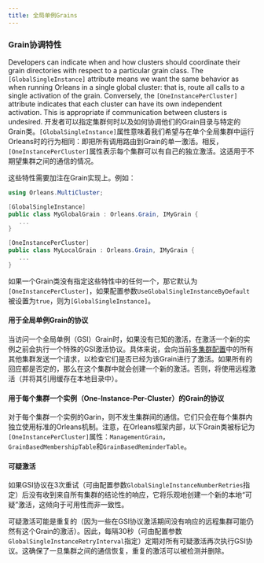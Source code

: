 ```yaml
---
title: 全局单例Grains
---
```


### Grain协调特性

Developers can indicate when and how clusters should coordinate their grain directories with respect to a particular grain class. The  `[GlobalSingleInstance]` attribute means we want the same behavior as when running Orleans in a single global cluster: that is, route all calls to a single activation of the grain. Conversely, the `[OneInstancePerCluster]` attribute indicates that each cluster can have its own independent activation. This is appropriate if communication between clusters is undesired.
开发者可以指定集群何时以及如何协调他们的Grain目录与特定的Grain类。`[GlobalSingleInstance]`属性意味着我们希望与在单个全局集群中运行Orleans时的行为相同：即把所有调用路由到Grain的单一激活。相反，`[OneInstancePerCluster]`属性表示每个集群可以有自己的独立激活。这适用于不期望集群之间的通信的情况。

这些特性需要加注在Grain实现上。例如：
```csharp
using Orleans.MultiCluster;

[GlobalSingleInstance]
public class MyGlobalGrain : Orleans.Grain, IMyGrain {
   ...
}

[OneInstancePerCluster]
public class MyLocalGrain : Orleans.Grain, IMyGrain {
   ...
}
```

如果一个Grain类没有指定这些特性中的任何一个，那它默认为`[OneInstancePerCluster]`，如果配置参数`UseGlobalSingleInstanceByDefault`被设置为`true`，则为`[GlobalSingleInstance]`。

#### 用于全局单例Grain的协议

当访问一个全局单例（GSI）Grain时，如果没有已知的激活，在激活一个新的实例之前会执行一个特殊的GSI激活协议。具体来说，会向当前[多集群配置](MultiClusterConfiguration.md)中的所有其他集群发送一个请求，以检查它们是否已经为该Grain进行了激活。如果所有的回应都是否定的，那么在这个集群中就会创建一个新的激活。否则，将使用远程激活（并将其引用缓存在本地目录中）。

#### 用于每个集群一个实例（One-Instance-Per-Cluster）的Grain的协议

对于每个集群一个实例的Garin，则不发生集群间的通信。它们只会在每个集群内独立使用标准的Orleans机制。注意，在Orleans框架内部，以下Grain类被标记为`[OneInstancePerCluster]`属性：`ManagementGrain`，`GrainBasedMembershipTable`和`GrainBasedReminderTable`。

#### 可疑激活

如果GSI协议在3次重试（可由配置参数`GlobalSingleInstanceNumberRetries`指定）后没有收到来自所有集群的结论性的响应，它将乐观地创建一个新的本地“可疑”激活，这倾向于可用性而非一致性。

可疑激活可能是重复的（因为一些在GSI协议激活期间没有响应的远程集群可能仍然有这个Grain的激活）。因此，每隔30秒（可由配置参数`GlobalSingleInstanceRetryInterval`指定）定期对所有可疑激活再次执行GSI协议。这确保了一旦集群之间的通信恢复，重复的激活可以被检测并删除。

